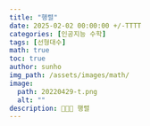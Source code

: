```yaml
---
title: "행렬"
date: 2025-02-02 00:00:00 +/-TTTT
categories: [인공지능 수학]
tags: [선형대수]
math: true
toc: true
author: sunho
img_path: /assets/images/math/
image:
  path: 20220429-t.png
  alt: ""
description: 👨‍👧‍👧 행렬
---
```


